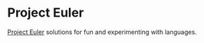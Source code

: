 # Project Euler

[Project Euler](https://projecteuler.net/) solutions for fun and experimenting with languages.
